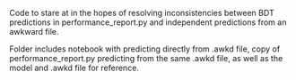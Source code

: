 Code to stare at in the hopes of resolving inconsistencies between BDT predictions in performance_report.py and independent predictions from an awkward file.

Folder includes notebook with predicting directly from .awkd file, copy of performance_report.py predicting from the same .awkd file, as well as the model and .awkd file for reference.
